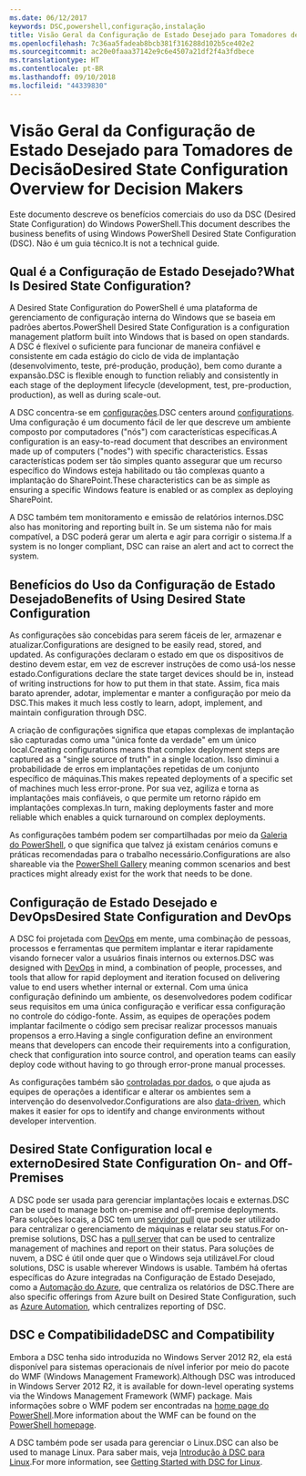 ```yaml
---
ms.date: 06/12/2017
keywords: DSC,powershell,configuração,instalação
title: Visão Geral da Configuração de Estado Desejado para Tomadores de Decisão
ms.openlocfilehash: 7c36aa5fadeab8bcb381f316288d102b5ce402e2
ms.sourcegitcommit: ac20e0faaa37142e9c6e4507a21df2f4a3fdbece
ms.translationtype: HT
ms.contentlocale: pt-BR
ms.lasthandoff: 09/10/2018
ms.locfileid: "44339830"
---
```

# <a name="desired-state-configuration-overview-for-decision-makers"></a><span data-ttu-id="43c35-103">Visão Geral da Configuração de Estado Desejado para Tomadores de Decisão</span><span class="sxs-lookup"><span data-stu-id="43c35-103">Desired State Configuration Overview for Decision Makers</span></span>

<span data-ttu-id="43c35-104">Este documento descreve os benefícios comerciais do uso da DSC (Desired State Configuration) do Windows PowerShell.</span><span class="sxs-lookup"><span data-stu-id="43c35-104">This document describes the business benefits of using Windows PowerShell Desired State Configuration (DSC).</span></span> <span data-ttu-id="43c35-105">Não é um guia técnico.</span><span class="sxs-lookup"><span data-stu-id="43c35-105">It is not a technical guide.</span></span>

## <a name="what-is-desired-state-configuration"></a><span data-ttu-id="43c35-106">Qual é a Configuração de Estado Desejado?</span><span class="sxs-lookup"><span data-stu-id="43c35-106">What Is Desired State Configuration?</span></span>

<span data-ttu-id="43c35-107">A Desired State Configuration do PowerShell é uma plataforma de gerenciamento de configuração interna do Windows que se baseia em padrões abertos.</span><span class="sxs-lookup"><span data-stu-id="43c35-107">PowerShell Desired State Configuration is a configuration management platform built into Windows that is based on open standards.</span></span> <span data-ttu-id="43c35-108">A DSC é flexível o suficiente para funcionar de maneira confiável e consistente em cada estágio do ciclo de vida de implantação (desenvolvimento, teste, pré-produção, produção), bem como durante a expansão.</span><span class="sxs-lookup"><span data-stu-id="43c35-108">DSC is flexible enough to function reliably and consistently in each stage of the deployment lifecycle (development, test, pre-production, production), as well as during scale-out.</span></span>

<span data-ttu-id="43c35-109">A DSC concentra-se em [configurações](configurations.md).</span><span class="sxs-lookup"><span data-stu-id="43c35-109">DSC centers around [configurations](configurations.md).</span></span>
<span data-ttu-id="43c35-110">Uma configuração é um documento fácil de ler que descreve um ambiente composto por computadores ("nós") com características específicas.</span><span class="sxs-lookup"><span data-stu-id="43c35-110">A configuration is an easy-to-read document that describes an environment made up of computers ("nodes") with specific characteristics.</span></span>
<span data-ttu-id="43c35-111">Essas características podem ser tão simples quanto assegurar que um recurso específico do Windows esteja habilitado ou tão complexas quanto a implantação do SharePoint.</span><span class="sxs-lookup"><span data-stu-id="43c35-111">These characteristics can be as simple as ensuring a specific Windows feature is enabled or as complex as deploying SharePoint.</span></span>

<span data-ttu-id="43c35-112">A DSC também tem monitoramento e emissão de relatórios internos.</span><span class="sxs-lookup"><span data-stu-id="43c35-112">DSC also has monitoring and reporting built in.</span></span>
<span data-ttu-id="43c35-113">Se um sistema não for mais compatível, a DSC poderá gerar um alerta e agir para corrigir o sistema.</span><span class="sxs-lookup"><span data-stu-id="43c35-113">If a system is no longer compliant, DSC can raise an alert and act to correct the system.</span></span>

## <a name="benefits-of-using-desired-state-configuration"></a><span data-ttu-id="43c35-114">Benefícios do Uso da Configuração de Estado Desejado</span><span class="sxs-lookup"><span data-stu-id="43c35-114">Benefits of Using Desired State Configuration</span></span>

<span data-ttu-id="43c35-115">As configurações são concebidas para serem fáceis de ler, armazenar e atualizar.</span><span class="sxs-lookup"><span data-stu-id="43c35-115">Configurations are designed to be easily read, stored, and updated.</span></span>
<span data-ttu-id="43c35-116">As configurações declaram o estado em que os dispositivos de destino devem estar, em vez de escrever instruções de como usá-los nesse estado.</span><span class="sxs-lookup"><span data-stu-id="43c35-116">Configurations declare the state target devices should be in, instead of writing instructions for how to put them in that state.</span></span>
<span data-ttu-id="43c35-117">Assim, fica mais barato aprender, adotar, implementar e manter a configuração por meio da DSC.</span><span class="sxs-lookup"><span data-stu-id="43c35-117">This makes it much less costly to learn, adopt, implement, and maintain configuration through DSC.</span></span>

<span data-ttu-id="43c35-118">A criação de configurações significa que etapas complexas de implantação são capturadas como uma "única fonte da verdade" em um único local.</span><span class="sxs-lookup"><span data-stu-id="43c35-118">Creating configurations means that complex deployment steps are captured as a "single source of truth" in a single location.</span></span>
<span data-ttu-id="43c35-119">Isso diminui a probabilidade de erros em implantações repetidas de um conjunto específico de máquinas.</span><span class="sxs-lookup"><span data-stu-id="43c35-119">This makes repeated deployments of a specific set of machines much less error-prone.</span></span>
<span data-ttu-id="43c35-120">Por sua vez, agiliza e torna as implantações mais confiáveis, o que permite um retorno rápido em implantações complexas.</span><span class="sxs-lookup"><span data-stu-id="43c35-120">In turn, making deployments faster and more reliable which enables a quick turnaround on complex deployments.</span></span>

<span data-ttu-id="43c35-121">As configurações também podem ser compartilhadas por meio da [Galeria do PowerShell](https://powershellgallery.com), o que significa que talvez já existam cenários comuns e práticas recomendadas para o trabalho necessário.</span><span class="sxs-lookup"><span data-stu-id="43c35-121">Configurations are also shareable via the [PowerShell Gallery](https://powershellgallery.com) meaning common scenarios and best practices might already exist for the work that needs to be done.</span></span>


## <a name="desired-state-configuration-and-devops"></a><span data-ttu-id="43c35-122">Configuração de Estado Desejado e DevOps</span><span class="sxs-lookup"><span data-stu-id="43c35-122">Desired State Configuration and DevOps</span></span>

<span data-ttu-id="43c35-123">A DSC foi projetada com [DevOps](http://blogs.technet.com/b/ashleymcglone/archive/2015/11/20/devops-for-n00bs-ie-windows-people.aspx) em mente, uma combinação de pessoas, processos e ferramentas que permitem implantar e iterar rapidamente visando fornecer valor a usuários finais internos ou externos.</span><span class="sxs-lookup"><span data-stu-id="43c35-123">DSC was designed with [DevOps](http://blogs.technet.com/b/ashleymcglone/archive/2015/11/20/devops-for-n00bs-ie-windows-people.aspx) in mind, a combination of people, processes, and tools that allow for rapid deployment and iteration focused on delivering value to end users whether internal or external.</span></span>
<span data-ttu-id="43c35-124">Com uma única configuração definindo um ambiente, os desenvolvedores podem codificar seus requisitos em uma única configuração e verificar essa configuração no controle do código-fonte. Assim, as equipes de operações podem implantar facilmente o código sem precisar realizar processos manuais propensos a erro.</span><span class="sxs-lookup"><span data-stu-id="43c35-124">Having a single configuration define an environment means that developers can encode their requirements into a configuration, check that configuration into source control, and operation teams can easily deploy code without having to go through error-prone manual processes.</span></span>

<span data-ttu-id="43c35-125">As configurações também são [controladas por dados](configData.md), o que ajuda as equipes de operações a identificar e alterar os ambientes sem a intervenção do desenvolvedor.</span><span class="sxs-lookup"><span data-stu-id="43c35-125">Configurations are also [data-driven](configData.md), which makes it easier for ops to identify and change environments without developer intervention.</span></span>

## <a name="desired-state-configuration-on--and-off-premises"></a><span data-ttu-id="43c35-126">Desired State Configuration local e externo</span><span class="sxs-lookup"><span data-stu-id="43c35-126">Desired State Configuration On- and Off-Premises</span></span>

<span data-ttu-id="43c35-127">A DSC pode ser usada para gerenciar implantações locais e externas.</span><span class="sxs-lookup"><span data-stu-id="43c35-127">DSC can be used to manage both on-premise and off-premise deployments.</span></span>
<span data-ttu-id="43c35-128">Para soluções locais, a DSC tem um [servidor pull](pullServer.md) que pode ser utilizado para centralizar o gerenciamento de máquinas e relatar seu status.</span><span class="sxs-lookup"><span data-stu-id="43c35-128">For on-premise solutions, DSC has a [pull server](pullServer.md) that can be used to centralize management of machines and report on their status.</span></span>
<span data-ttu-id="43c35-129">Para soluções de nuvem, a DSC é útil onde quer que o Windows seja utilizável.</span><span class="sxs-lookup"><span data-stu-id="43c35-129">For cloud solutions, DSC is usable wherever Windows is usable.</span></span>
<span data-ttu-id="43c35-130">Também há ofertas específicas do Azure integradas na Configuração de Estado Desejado, como a [Automação do Azure](https://azure.microsoft.com/en-us/documentation/services/automation/), que centraliza os relatórios de DSC.</span><span class="sxs-lookup"><span data-stu-id="43c35-130">There are also specific offerings from Azure built on Desired State Configuration, such as [Azure Automation](https://azure.microsoft.com/en-us/documentation/services/automation/), which centralizes reporting of DSC.</span></span>

## <a name="dsc-and-compatibility"></a><span data-ttu-id="43c35-131">DSC e Compatibilidade</span><span class="sxs-lookup"><span data-stu-id="43c35-131">DSC and Compatibility</span></span>

<span data-ttu-id="43c35-132">Embora a DSC tenha sido introduzida no Windows Server 2012 R2, ela está disponível para sistemas operacionais de nível inferior por meio do pacote do WMF (Windows Management Framework).</span><span class="sxs-lookup"><span data-stu-id="43c35-132">Although DSC was introduced in Windows Server 2012 R2, it is available for down-level operating systems via the Windows Management Framework (WMF) package.</span></span>
<span data-ttu-id="43c35-133">Mais informações sobre o WMF podem ser encontradas na [home page do PowerShell](/powershell/).</span><span class="sxs-lookup"><span data-stu-id="43c35-133">More information about the WMF can be found on the [PowerShell homepage](/powershell/).</span></span>

<span data-ttu-id="43c35-134">A DSC também pode ser usada para gerenciar o Linux.</span><span class="sxs-lookup"><span data-stu-id="43c35-134">DSC can also be used to manage Linux.</span></span> <span data-ttu-id="43c35-135">Para saber mais, veja [Introdução à DSC para Linux](lnxGettingStarted.md).</span><span class="sxs-lookup"><span data-stu-id="43c35-135">For more information, see [Getting Started with DSC for Linux](lnxGettingStarted.md).</span></span>
